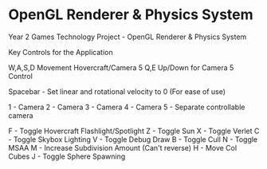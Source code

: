 # OpenGL Renderer & Physics System
Year 2 Games Technology Project - OpenGL Renderer &amp; Physics System



Key Controls for the Application

W,A,S,D Movement Hovercraft/Camera 5
Q,E Up/Down for Camera 5 Control

Spacebar - Set linear and rotational velocity to 0 (For ease of use)

1 - Camera 
2 - Camera
3 - Camera
4 - Camera
5 - Separate controllable camera 

F - Toggle Hovercraft Flashlight/Spotlight
Z - Toggle Sun
X - Toggle Verlet
C - Toggle Skybox Lighting
V - Toggle Debug Draw
B - Toggle Cull
N - Toggle MSAA
M - Increase Subdivision Amount (Can't reverse)
H - Move Col Cubes
J - Toggle Sphere Spawning
